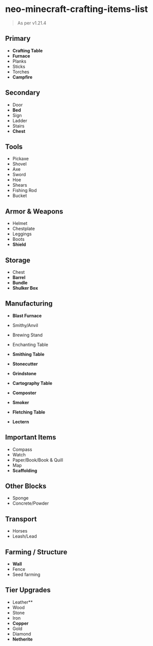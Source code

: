 # neo-minecraft-crafting-items-list

> As per v1.21.4

## Primary

* **Crafting Table**
* **Furnace**
* Planks
* Sticks
* Torches
* **Campfire**

## Secondary

* Door
* **Bed**
* Sign
* Ladder
* Stairs
* **Chest**

## Tools

* Pickaxe
* Shovel
* Axe
* Sword
* Hoe
* Shears
* Fishing Rod
* Bucket

## Armor & Weapons

* Helmet
* Chestplate
* Leggings
* Boots
* **Shield**

## Storage

* Chest
* **Barrel**
* **Bundle**
* **Shulker Box**

## Manufacturing

* **Blast Furnace**
* Smithy/Anvil
* Brewing Stand
* Enchanting Table

* **Smithing Table**
* **Stonecutter**
* **Grindstone**

* **Cartography Table**
* **Composter**
* **Smoker**
* **Fletching Table**

* **Lectern**

## Important Items

* Compass
* Watch
* Paper/Book/Book & Quill
* Map
* **Scaffolding**

## Other Blocks

* Sponge
* Concrete/Powder

## Transport

* Horses
* Leash/Lead

## Farming / Structure

* **Wall**
* Fence
* Seed farming

## Tier Upgrades

* Leather**
* Wood
* Stone
* Iron
* **Copper**
* Gold
* Diamond
* **Netherite**
